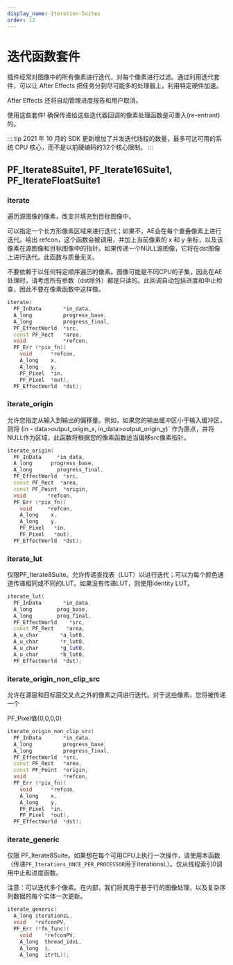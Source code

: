 ```yaml
---
display_name: Iteration-Suites
order: 12
---
```


# 迭代函数套件

插件经常对图像中的所有像素进行迭代，对每个像素进行过滤。通过利用迭代套件，可以让 After Effects 把任务分到尽可能多的处理器上，利用特定硬件加速。

After Effects 还将自动管理进度报告和用户取消。

使用这些套件! 确保传递给这些迭代器回调的像素处理函数是可重入(re-entrant)的。

::: tip
2021 年 10 月的 SDK 更新增加了并发迭代线程的数量，最多可达可用的系统 CPU 核心，而不是以前硬编码的32个核心限制。
:::

## PF_Iterate8Suite1, PF_Iterate16Suite1, PF_IterateFloatSuite1

### iterate

遍历源图像的像素，改变并填充到目标图像中。

可以指定一个长方形像素区域来进行迭代；如果不，AE会在每个重叠像素上进行迭代。给出 refcon，这个函数会被调用，并加上当前像素的 x 和 y 坐标，以及该像素在源图像和目标图像中的指针。如果传递一个NULL源图像，它将在dst图像上进行迭代。此函数与质量无关。

不要依赖于以任何特定顺序遍历的像素。图像可能是不同CPU的子集，因此在AE处理时，请考虑所有参数（dst除外）都是只读的。此回调自动包括进度和中止检查，因此不要在像素函数中这样做。

```cpp
iterate(
  PF_InData       *in_data,
  A_long          progress_base,
  A_long          progress_final,
  PF_EffectWorld  *src,
  const PF_Rect   *area,
  void            *refcon,
  PF_Err (*pix_fn)(
    void      *refcon,
    A_long    x,
    A_long    y,
    PF_Pixel  *in,
    PF_Pixel  *out),
  PF_EffectWorld  *dst);
```

### iterate_origin

允许您指定从输入到输出的偏移量。例如，如果您的输出缓冲区小于输入缓冲区，则将 (in - data>output_origin_x, in_data>output_origin_y)` 作为原点，并将NULL作为区域，此函数将根据您的像素函数适当偏移src像素指针。

```cpp
iterate_origin(
  PF_InData     *in_data,
  A_long      progress_base,
  A_long        progress_final,
  PF_EffectWorld  *src,
  const PF_Rect  *area,
  const PF_Point  *origin,
  void       *refcon,
  PF_Err (*pix_fn)(
    void     *refcon,
    A_long    x,
    A_long    y,
    PF_Pixel   *in,
    PF_Pixel   *out),
  PF_EffectWorld  *dst);
```

### iterate_lut

仅限PF_Iterate8Suite。允许传递查找表（LUT）以进行迭代；可以为每个颜色通道传递相同或不同的LUT。如果没有传递LUT，则使用identity LUT。

```cpp
iterate_lut(
  PF_InData       *in_data,
  A_long        prog_base,
  A_long        prog_final,
  PF_EffectWorld    *src,
  const PF_Rect    *area,
  A_u_char       *a_lut0,
  A_u_char       *r_lut0,
  A_u_char       *g_lut0,
  A_u_char       *b_lut0,
  PF_EffectWorld  *dst);
```

### iterate_origin_non_clip_src

允许在源层和目标层交叉点之外的像素之间进行迭代。对于这些像素，您将被传递一个

PF_Pixel值{0,0,0,0}

```cpp
iterate_origin_non_clip_src(
  PF_InData       *in_data,
  A_long          progress_base,
  A_long          progress_final,
  PF_EffectWorld  *src,
  const PF_Rect   *area,
  const PF_Point  *origin,
  void            *refcon,
  PF_Err (*pix_fn)(
    void      *refcon,
    A_long    x,
    A_long    y,
    PF_Pixel  *in,
    PF_Pixel  *out),
  PF_EffectWorld  *dst);
```

### iterate_generic

仅限 PF_Iterate8Suite。如果想在每个可用CPU上执行一次操作，请使用本函数（传递`PF_Iterations_ONCE_PER_PROCESSOR`用于iterationsL）。仅从线程索引0调用中止和进度函数。

注意：可以迭代多个像素。在内部，我们将其用于基于行的图像处理，以及复杂序列数据的每个实体一次更新。

```cpp
iterate_generic(
  A_long iterationsL,
  void   *refconPV,
  PF_Err (*fn_func)(
    void    *refconPV,
    A_long  thread_idxL,
    A_long  i,
    A_long  itrtL));
```
